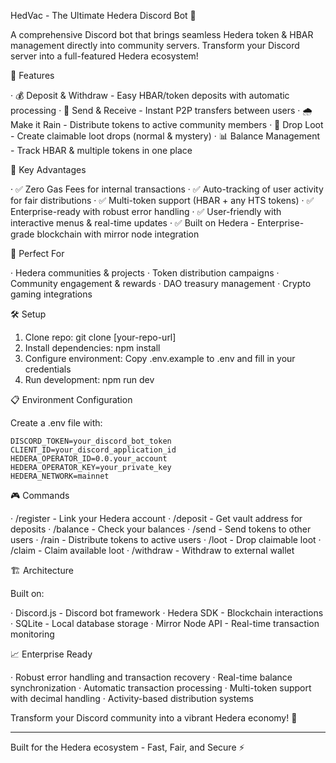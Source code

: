 HedVac - The Ultimate Hedera Discord Bot 🚀

A comprehensive Discord bot that brings seamless Hedera token & HBAR management directly into community servers. Transform your Discord server into a full-featured Hedera ecosystem!

🌟 Features

· 💰 Deposit & Withdraw - Easy HBAR/token deposits with automatic processing
· 🎯 Send & Receive - Instant P2P transfers between users
· 🌧️ Make it Rain - Distribute tokens to active community members
· 🎁 Drop Loot - Create claimable loot drops (normal & mystery)
· 📊 Balance Management - Track HBAR & multiple tokens in one place

🚀 Key Advantages

· ✅ Zero Gas Fees for internal transactions
· ✅ Auto-tracking of user activity for fair distributions
· ✅ Multi-token support (HBAR + any HTS tokens)
· ✅ Enterprise-ready with robust error handling
· ✅ User-friendly with interactive menus & real-time updates
· ✅ Built on Hedera - Enterprise-grade blockchain with mirror node integration

🎯 Perfect For

· Hedera communities & projects
· Token distribution campaigns
· Community engagement & rewards
· DAO treasury management
· Crypto gaming integrations

🛠️ Setup

1. Clone repo: git clone [your-repo-url]
2. Install dependencies: npm install
3. Configure environment: Copy .env.example to .env and fill in your credentials
4. Run development: npm run dev

📋 Environment Configuration

Create a .env file with:

```env
DISCORD_TOKEN=your_discord_bot_token
CLIENT_ID=your_discord_application_id
HEDERA_OPERATOR_ID=0.0.your_account
HEDERA_OPERATOR_KEY=your_private_key
HEDERA_NETWORK=mainnet
```

🎮 Commands

· /register - Link your Hedera account
· /deposit - Get vault address for deposits
· /balance - Check your balances
· /send - Send tokens to other users
· /rain - Distribute tokens to active users
· /loot - Drop claimable loot
· /claim - Claim available loot
· /withdraw - Withdraw to external wallet

🏗️ Architecture

Built on:

· Discord.js - Discord bot framework
· Hedera SDK - Blockchain interactions
· SQLite - Local database storage
· Mirror Node API - Real-time transaction monitoring

📈 Enterprise Ready

· Robust error handling and transaction recovery
· Real-time balance synchronization
· Automatic transaction processing
· Multi-token support with decimal handling
· Activity-based distribution systems

Transform your Discord community into a vibrant Hedera economy! 🌟

---

Built for the Hedera ecosystem - Fast, Fair, and Secure ⚡
